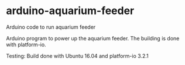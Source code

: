 # arduino-aquarium-feeder
Arduino code to run aquarium feeder

Arduino program to power up the aquarium feeder. The building is done with platform-io. 



Testing:
Build done with Ubuntu 16.04 and platform-io 3.2.1

